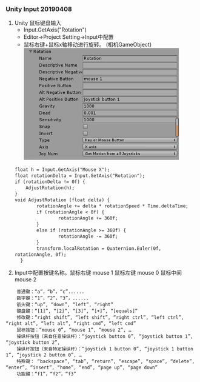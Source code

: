 
### Unity Input 20190408
1. Unity 鼠标键盘输入
   + Input.GetAxis("Rotation")
   + Editor->Project Setting->Input中配置
   + 鼠标右键+鼠标x轴移动进行旋转。 (相机GameObject)  
    ![tu](./pictures/projectsetting_input_rotation.png)
    ```
    float h = Input.GetAxis("Mouse X");
    float rotationDelta = Input.GetAxis("Rotation");
    if (rotationDelta != 0f) {
        AdjustRotation(h);
    }
    void AdjustRotation (float delta) {
		    rotationAngle += delta * rotationSpeed * Time.deltaTime;
		    if (rotationAngle < 0f) {
			        rotationAngle += 360f;
		    }
		    else if (rotationAngle >= 360f) {
			        rotationAngle -= 360f;
		    }
		    transform.localRotation = Quaternion.Euler(0f, rotationAngle, 0f);
	  }
    ```
2. Input中配置按键名称。鼠标右键 mouse 1  鼠标左键 mouse 0 鼠标中间 mouse 2
```
    普通键：“a”，“b”，“c”......
    数字键：“1”，“2”，“3”，......
    箭头键：“up”, “down”, “left”, “right”
    键盘键：“[1]”, “[2]”, “[3]”, “[+]”, “[equals]”
    修改键：“right shift”, “left shift”, “right ctrl”, “left ctrl”, “right alt”, “left alt”, “right cmd”, “left cmd”
    鼠标按钮：“mouse 0”, “mouse 1”, “mouse 2”, …
    操纵杆按钮（来自任意操纵杆）：“joystick button 0”, “joystick button 1”, “joystick button 2”,
    操纵杆按钮（来自特定操纵杆）：“joystick 1 button 0”, “joystick 1 button 1”, “joystick 2 button 0”, …
    特殊键： “backspace”, “tab”, “return”, “escape”, “space”, “delete”, “enter”, “insert”, “home”, “end”, “page up”, “page down”
    功能键：“f1”，“f2”，“f3”

  ```
